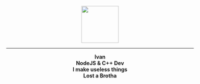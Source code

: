 <center>
<p align="middle"><img align="middle" style="width: 100px;" src="https://avatars.githubusercontent.com/u/30645622"> </img>
<hr>
<p align="middle"><b>Ivan<br>
	NodeJS & C++ Dev<br>
        I make useless things<br>
	Lost a Brotha<br>
</p>
